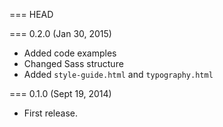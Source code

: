 === HEAD

=== 0.2.0 (Jan 30, 2015)

- Added code examples
- Changed Sass structure
- Added `style-guide.html` and `typography.html`

=== 0.1.0 (Sept 19, 2014)

- First release.
